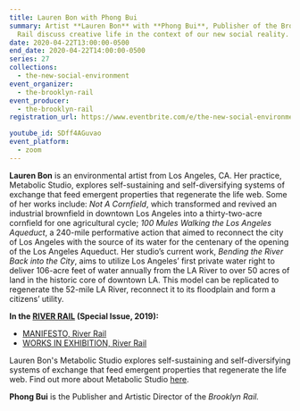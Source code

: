 ```yaml
---
title: Lauren Bon with Phong Bui
summary: Artist **Lauren Bon** with **Phong Bui**, Publisher of the Brooklyn
  Rail discuss creative life in the context of our new social reality.
date: 2020-04-22T13:00:00-0500
end_date: 2020-04-22T14:00:00-0500
series: 27
collections:
  - the-new-social-environment
event_organizer:
  - the-brooklyn-rail
event_producer:
  - the-brooklyn-rail
registration_url: https://www.eventbrite.com/e/the-new-social-environment-25-stanley-whitney-tickets-102899067882

youtube_id: SDff4AGuvao
event_platform:
  - zoom
---
```

**Lauren Bon** is an environmental artist from Los Angeles, CA. Her practice, Metabolic Studio, explores self-sustaining and self-diversifying systems of exchange that feed emergent properties that regenerate the life web. Some of her works include: *Not A Cornfield*, which transformed and revived an industrial brownfield in downtown Los Angeles into a thirty-two-acre cornfield for one agricultural cycle; *100 Mules Walking the Los Angeles Aqueduct*, a 240-mile performative action that aimed to reconnect the city of Los Angeles with the source of its water for the centenary of the opening of the Los Angeles Aqueduct. Her studio’s current work, *Bending the River Back into the City*, aims to utilize Los Angeles’ first private water right to deliver 106-acre feet of water annually from the LA River to over 50 acres of land in the historic core of downtown LA. This model can be replicated to regenerate the 52-mile LA River, reconnect it to its floodplain and form a citizens’ utility.

**In the [RIVER RAIL](https://brooklynrail.org/special/RIVER_RAIL/) (Special Issue, 2019):**

* [MANIFESTO, River Rail](https://brooklynrail.org/special/RIVER_RAIL/river-rail/Manifesto)
* [WORKS IN EXHIBITION, River Rail](https://brooklynrail.org/special/River_Rail_Colby/river-rail/Occupy-Colby)

Lauren Bon's Metabolic Studio explores self-sustaining and self-diversifying systems of exchange that feed emergent properties that regenerate the life web. Find out more about Metabolic Studio [here](<https://www.metabolicstudio.org/about>). [](https://www.metabolicstudio.org/about)

**Phong Bui** is the Publisher and Artistic Director of the *Brooklyn Rail.*
